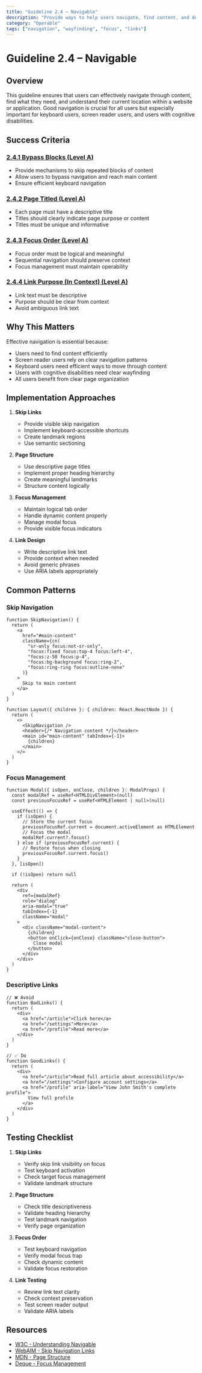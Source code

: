 ```yaml
---
title: "Guideline 2.4 – Navigable"
description: "Provide ways to help users navigate, find content, and determine where they are"
category: "Operable"
tags: ["navigation", "wayfinding", "focus", "links"]
---
```


# Guideline 2.4 – Navigable

## Overview

This guideline ensures that users can effectively navigate through content, find what they need, and understand their current location within a website or application. Good navigation is crucial for all users but especially important for keyboard users, screen reader users, and users with cognitive disabilities.

## Success Criteria

### [2.4.1 Bypass Blocks (Level A)](./2.4.1-bypass-blocks.md)

- Provide mechanisms to skip repeated blocks of content
- Allow users to bypass navigation and reach main content
- Ensure efficient keyboard navigation

### [2.4.2 Page Titled (Level A)](./2.4.2-page-titled.md)

- Each page must have a descriptive title
- Titles should clearly indicate page purpose or content
- Titles must be unique and informative

### [2.4.3 Focus Order (Level A)](./2.4.3-focus-order.md)

- Focus order must be logical and meaningful
- Sequential navigation should preserve context
- Focus management must maintain operability

### [2.4.4 Link Purpose (In Context) (Level A)](./2.4.4-link-purpose.md)

- Link text must be descriptive
- Purpose should be clear from context
- Avoid ambiguous link text

## Why This Matters

Effective navigation is essential because:

- Users need to find content efficiently
- Screen reader users rely on clear navigation patterns
- Keyboard users need efficient ways to move through content
- Users with cognitive disabilities need clear wayfinding
- All users benefit from clear page organization

## Implementation Approaches

1. **Skip Links**

   - Provide visible skip navigation
   - Implement keyboard-accessible shortcuts
   - Create landmark regions
   - Use semantic sectioning

2. **Page Structure**

   - Use descriptive page titles
   - Implement proper heading hierarchy
   - Create meaningful landmarks
   - Structure content logically

3. **Focus Management**

   - Maintain logical tab order
   - Handle dynamic content properly
   - Manage modal focus
   - Provide visible focus indicators

4. **Link Design**
   - Write descriptive link text
   - Provide context when needed
   - Avoid generic phrases
   - Use ARIA labels appropriately

## Common Patterns

### Skip Navigation

```tsx
function SkipNavigation() {
  return (
    <a
      href="#main-content"
      className={cn(
        "sr-only focus:not-sr-only",
        "focus:fixed focus:top-4 focus:left-4",
        "focus:z-50 focus:p-4",
        "focus:bg-background focus:ring-2",
        "focus:ring-ring focus:outline-none"
      )}
    >
      Skip to main content
    </a>
  )
}

function Layout({ children }: { children: React.ReactNode }) {
  return (
    <>
      <SkipNavigation />
      <header>{/* Navigation content */}</header>
      <main id="main-content" tabIndex={-1}>
        {children}
      </main>
    </>
  )
}
```

### Focus Management

```tsx
function Modal({ isOpen, onClose, children }: ModalProps) {
  const modalRef = useRef<HTMLDivElement>(null)
  const previousFocusRef = useRef<HTMLElement | null>(null)

  useEffect(() => {
    if (isOpen) {
      // Store the current focus
      previousFocusRef.current = document.activeElement as HTMLElement
      // Focus the modal
      modalRef.current?.focus()
    } else if (previousFocusRef.current) {
      // Restore focus when closing
      previousFocusRef.current.focus()
    }
  }, [isOpen])

  if (!isOpen) return null

  return (
    <div
      ref={modalRef}
      role="dialog"
      aria-modal="true"
      tabIndex={-1}
      className="modal"
    >
      <div className="modal-content">
        {children}
        <button onClick={onClose} className="close-button">
          Close modal
        </button>
      </div>
    </div>
  )
}
```

### Descriptive Links

```tsx
// ❌ Avoid
function BadLinks() {
  return (
    <div>
      <a href="/article">Click here</a>
      <a href="/settings">More</a>
      <a href="/profile">Read more</a>
    </div>
  )
}

// ✅ Do
function GoodLinks() {
  return (
    <div>
      <a href="/article">Read full article about accessibility</a>
      <a href="/settings">Configure account settings</a>
      <a href="/profile" aria-label="View John Smith's complete profile">
        View full profile
      </a>
    </div>
  )
}
```

## Testing Checklist

1. **Skip Links**

   - Verify skip link visibility on focus
   - Test keyboard activation
   - Check target focus management
   - Validate landmark structure

2. **Page Structure**

   - Check title descriptiveness
   - Validate heading hierarchy
   - Test landmark navigation
   - Verify page organization

3. **Focus Order**

   - Test keyboard navigation
   - Verify modal focus trap
   - Check dynamic content
   - Validate focus restoration

4. **Link Testing**
   - Review link text clarity
   - Check context preservation
   - Test screen reader output
   - Validate ARIA labels

## Resources

- [W3C - Understanding Navigable](https://www.w3.org/WAI/WCAG21/Understanding/navigation-mechanisms.html)
- [WebAIM - Skip Navigation Links](https://webaim.org/techniques/skipnav/)
- [MDN - Page Structure](https://developer.mozilla.org/en-US/docs/Learn/Accessibility/HTML)
- [Deque - Focus Management](https://www.deque.com/blog/focus-management-tips/)
